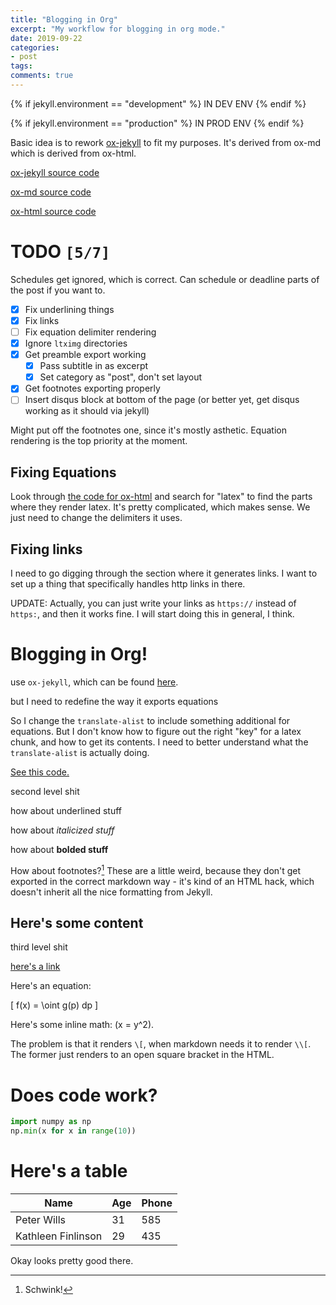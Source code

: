 ```yaml
---
title: "Blogging in Org"
excerpt: "My workflow for blogging in org mode."
date: 2019-09-22
categories: 
- post
tags: 
comments: true
---
```


{% if jekyll.environment == "development" %}
IN DEV ENV
{% endif %}


{% if jekyll.environment == "production" %}
IN PROD ENV
{% endif %}


Basic idea is to rework [ox-jekyll](file:///Users/peterwills/.emacs.d/lisp/ox-jekyll-md/ox-jekyll-md.el) to fit my purposes. It's derived from ox-md which is
derived from ox-html.

[ox-jekyll source code](https://github.com/gonsie/ox-jekyll-md)

[ox-md source code](https://github.com/emacsmirror/org/blob/master/lisp/ox-md.el)

[ox-html source code](https://github.com/emacsmirror/org/blob/master/lisp/ox-html.el)


# TODO <code>[5/7]</code>

Schedules get ignored, which is correct. Can schedule or deadline parts of the post if
you want to.

-   [X] Fix underlining things
-   [X] Fix links
-   [ ] Fix equation delimiter rendering
-   [X] Ignore `ltximg` directories
-   [X] Get preamble export working
    -   [X] Pass subtitle in as excerpt
    -   [X] Set category as "post", don't set layout
-   [X] Get footnotes exporting properly
-   [ ] Insert disqus block at bottom of the page (or better yet, get disqus working as it should via jekyll)

Might put off the footnotes one, since it's mostly asthetic. Equation rendering is the
top priority at the moment.


## Fixing Equations

Look through [the code for ox-html](https:github.com/emacsmirror/org/blob/master/lisp/ox-html.el) and search for "latex" to find the parts where they
render latex. It's pretty complicated, which makes sense. We just need to change the
delimiters it uses.


## Fixing links

I need to go digging through the section where it generates links. I want to set up a
thing that specifically handles http links in there.

UPDATE: Actually, you can just write your links as `https://` instead of `https:`, and then
it works fine. I will start doing this in general, I think.


# Blogging in Org!

use `ox-jekyll`, which can be found [here](https://github.com/gonsie/ox-jekyll-md).

but I need to redefine the way it exports equations

So I change the `translate-alist` to include something additional for equations. But I
don't know how to figure out the right "key" for a latex chunk, and how to get its
contents. I need to better understand what the `translate-alist` is actually doing.

[See this code.](file:///Users/peterwills/.emacs.d/elpa/ox-gfm-1.0/ox-gfm.el)

second level shit

how about <span class="underline">underlined stuff</span> 

how about *italicized stuff*

how about **bolded stuff**

How about footnotes?[^fn1] These are a little weird, because they don't get exported in
the correct markdown way - it's kind of an HTML hack, which doesn't inherit all the nice
formatting from Jekyll.


## Here's some content

third level shit

[here's a link](https://google.com)

Here's an equation:

\[ f(x) = \oint g(p) dp \]

Here's some inline math: \(x = y^2\).

The problem is that it renders `\[`, when markdown needs it to render `\\[`. The former just
renders to an open square bracket in the HTML. 


# Does code work?

```python
import numpy as np
np.min(x for x in range(10))  
```


# Here's a table

| Name | Age | Phone |
|---|---|---|
| Peter Wills | 31 | 585 |
| Kathleen Finlinson | 29 | 435 |

Okay looks pretty good there.


<!----- Footnotes ----->

[^fn1]: Schwink!

